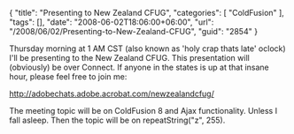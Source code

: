 {
	"title": "Presenting to New Zealand CFUG",
	"categories": [
		"ColdFusion"
	],
	"tags": [],
	"date": "2008-06-02T18:06:00+06:00",
	"url": "/2008/06/02/Presenting-to-New-Zealand-CFUG",
	"guid": "2854"
}

Thursday morning at 1 AM CST (also known as 'holy crap thats late' oclock) I'll be presenting to the New Zealand CFUG. This presentation will (obviously) be over Connect. If anyone in the states is up at that insane hour, please feel free to join me:

<a href="http://adobechats.adobe.acrobat.com/newzealandcfug/">http://adobechats.adobe.acrobat.com/newzealandcfug/</a>

The meeting topic will be on ColdFusion 8 and Ajax functionality. Unless I fall asleep. Then the topic will be on repeatString("z", 255).